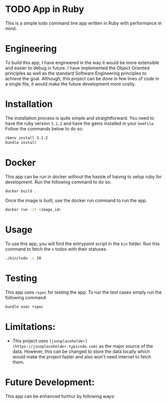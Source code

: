 # TODO App in Ruby

This is a simple todo command line app written in Ruby with performance in mind.

# Engineering

To build this app, I have engineered in the way it would be more extensible and easier to debug in future. I have implemented the Object Oriented principles as well as the standard Software Engineering principles to achieve the goal. Although, this project can be done in few lines of code in a single file, it would make the future development more costly.

# Installation

The installation process is quite simple and straightforward. You need to have the ruby version `3.1.2` and have the gems installed in your `Gemfile`. Follow the commands below to do so:

```sh
rbenv install 3.1.2
bundle install
```

# Docker
This app can be run in docker without the hassle of haivng to setup ruby for development. Run the following command to do so:

```sh
docker build .
```
Once the image is built, use the docker run command to run the app.

```sh
docker run -it <image_id>
```

# Usage

To use this app, you will find the entrypoint script in the `bin` folder. Run this command to fetch the `n` todos with their statuses.

```sh
./bin/todo -c 20
```

# Testing

This app uses `rspec` for testing the app. To run the test cases simply run the following command:
```sh
bundle exec rspec
```

# Limitations:
- This project uses `[jsonplaceholder](https://jsonplaceholder.typicode.com)` as the major source of the data. However, this can be changed to store the data locally which would make the project faster and also won't need internet to fetch them.

# Future Development:
This app can be enhanced furthur by following ways:
